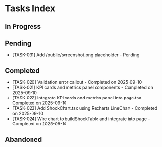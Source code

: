 # Tasks Index

## In Progress

## Pending

- [TASK-031] Add /public/screenshot.png placeholder - Pending

## Completed
- [TASK-020] Validation error callout - Completed on 2025-09-10
- [TASK-021] KPI cards and metrics panel components - Completed on 2025-09-10
- [TASK-022] Integrate KPI cards and metrics panel into page.tsx - Completed on 2025-09-10
- [TASK-023] Add ShockChart.tsx using Recharts LineChart - Completed on 2025-09-10
- [TASK-024] Wire chart to buildShockTable and integrate into page - Completed on 2025-09-10

## Abandoned
